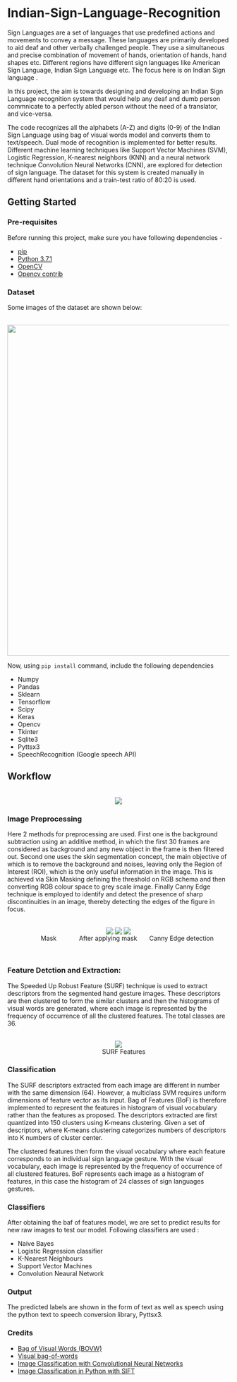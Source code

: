 # Indian-Sign-Language-Recognition

Sign Languages are a set of languages that use predefined actions and movements to convey a message. These languages are primarily developed to aid deaf and other verbally challenged people. They use a simultaneous and precise combination of movement of hands, orientation of hands, hand shapes etc. Different regions have different sign languages like American Sign Language, Indian Sign Language etc. The focus here is on Indian Sign language .

In this project, the aim is towards designing and developing an Indian Sign Language recognition system that would help any deaf and dumb person commnicate to a perfectly abled person without the need of a translator, and vice-versa.

The code recognizes all the alphabets (A-Z) and digits (0-9) of the Indian Sign Language using bag of visual words model and converts them to text/speech. Dual mode of recognition is implemented for better results. Different machine learning techniques like Support Vector Machines (SVM), Logistic Regression, K-nearest neighbors (KNN) and a neural network technique Convolution Neural Networks (CNN), are explored for detection of sign language. The dataset for this system is created manually in different hand orientations and a train-test ratio of 80:20 is used.

## Getting Started

### Pre-requisites

Before running this project, make sure you have following dependencies -

- [pip](https://pypi.python.org/pypi/pip)
- [Python 3.7.1](https://www.python.org/downloads/)
- [OpenCV](https://docs.opencv.org/3.0-beta/doc/py_tutorials/py_setup/py_setup_in_windows/py_setup_in_windows.html)
- [Opencv contrib](https://pypi.org/project/opencv-contrib-python/)

### Dataset

Some images of the dataset are shown below:

<p align="center">
  <br>
<img align="center" src="https://github.com/bhanu-1902/Indian-Sign-Language/blob/master/Images/dataset.png" width="800" height="750"> 
 </p>

Now, using `pip install` command, include the following dependencies

- Numpy
- Pandas
- Sklearn
- Tensorflow
- Scipy
- Keras
- Opencv
- Tkinter
- Sqlite3
- Pyttsx3
- SpeechRecognition (Google speech API)

## Workflow


<p align="center">
  <br>
  <img align="center" src="https://github.com/bhanu-1902/Indian-Sign-Language/blob/master/Images/flowchart.jpg">
</p>

### Image Preprocessing

Here 2 methods for preprocessing are used. First one is the background subtraction using an additive method, in which the first 30 frames are considered as background and any new object in the frame is then filtered out. Second one uses the skin segmentation concept, the main objective of which is to remove the background and noises, leaving only the Region of Interest (ROI), which is the only useful information in the image. This is achieved via Skin Masking defining the threshold on RGB schema and then converting RGB colour space to grey scale image. Finally Canny Edge technique is employed to identify and detect the presence of sharp discontinuities in an image, thereby detecting the edges of the figure in focus.

<p align="center">
  <br>
<img align="center" src="https://github.com/bhanu-1902/Indian-Sign-Language/blob/master/Images/mask.png">       <img align="center" src="https://github.com/bhanu-1902/Indian-Sign-Language/blob/master/Images/after mask.png">       <img align="center" src="https://github.com/bhanu-1902/Indian-Sign-Language/blob/master/Images/canny.png">
  <br>
&nbsp; &nbsp; &nbsp; &nbsp; &nbsp; Mask &nbsp; &nbsp; &nbsp;&nbsp; &nbsp; &nbsp; &nbsp;After applying mask &nbsp; &nbsp; &nbsp;&nbsp;Canny Edge detection
</p>
  <br>
  
### Feature Detction and Extraction:
The Speeded Up Robust Feature (SURF) technique is used to extract descriptors from the segmented hand gesture images. These descriptors are then clustered to form the similar clusters and then the histograms of visual words are generated, where each image is represented by the frequency of occurrence of all the clustered features. The total classes are 36.
<p align="center">
  <br>
  <img align="center" src="https://github.com/bhanu-1902/Indian-Sign-Language/blob/master/Images/SURF.png">
 <br>
 &nbsp&nbsp&nbsp&nbsp&nbsp SURF Features
</p>

### Classification

The SURF descriptors extracted from each image are different in number with the same dimension (64). However, a multiclass SVM requires uniform dimensions of feature vector as its input. Bag of Features (BoF) is therefore implemented to represent the features in histogram of visual vocabulary rather than the features as proposed. The descriptors extracted are first quantized into 150 clusters using K-means clustering. Given a set of descriptors, where K-means clustering categorizes numbers of descriptors into K numbers of cluster center.

The clustered features then form the visual vocabulary where each feature corresponds to an individual sign language gesture. With the visual vocabulary, each image is represented by the frequency of occurrence of all clustered features. BoF represents each image as a histogram of features, in this case the histogram of 24 classes of sign languages gestures.

### Classifiers

After obtaining the baf of features model, we are set to predict results for new raw images to test our model. Following classifiers are used :

- Naive Bayes
- Logistic Regression classifier
- K-Nearest Neighbours
- Support Vector Machines
- Convolution Neaural Network

### Output

The predicted labels are shown in the form of text as well as speech using the python text to speech conversion library, Pyttsx3.

### Credits

- [Bag of Visual Words (BOVW)](https://medium.com/@aybukeyalcinerr/bag-of-visual-words-bovw-db9500331b2f)
- [Visual bag-of-words](https://ianlondon.github.io/blog/visual-bag-of-words/)
- [Image Classification with Convolutional Neural Networks](https://medium.com/@ksusorokina/image-classification-with-convolutional-neural-networks-496815db12a8)
- [Image Classification in Python with SIFT](https://ianlondon.github.io/blog/how-to-sift-opencv/)


